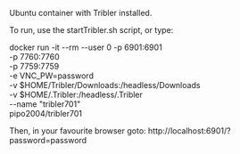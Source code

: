 Ubuntu container with Tribler installed.

To run, use the startTribler.sh script, or type:

docker run -it --rm --user 0 -p 6901:6901 \
    -p 7760:7760 \
    -p 7759:7759 \
    -e VNC_PW=password \
    -v $HOME/Tribler/Downloads:/headless/Downloads \
    -v $HOME/.Tribler:/headless/.Tribler \
    --name "tribler701" \
    pipo2004/tribler701

Then, in your favourite browser goto: http://localhost:6901/?password=password
